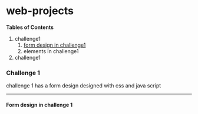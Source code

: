 # web-projects
**Tables of Contents**
1. challenge1
   1.  [form design in challenge1](#challenge-1)
   2.  elements in challenge1
3. challenge1

### Challenge 1
challenge 1 has a form design designed with css and java script

---

#### Form design in challenge 1



